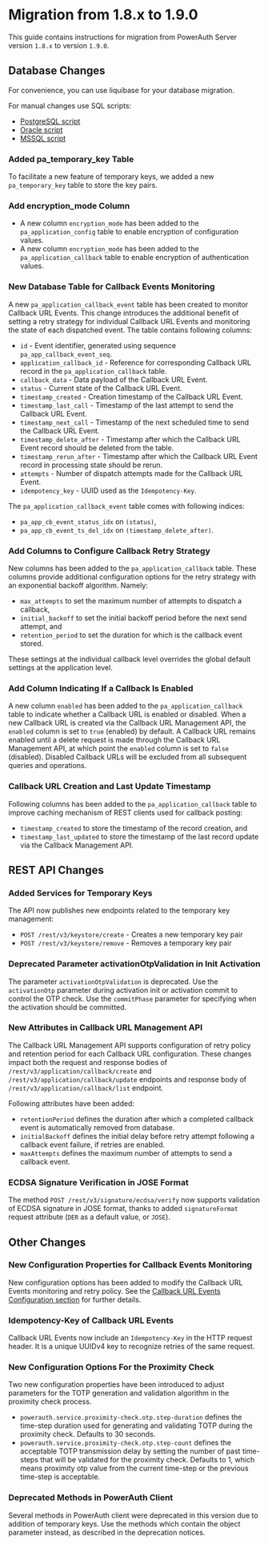 # Migration from 1.8.x to 1.9.0

This guide contains instructions for migration from PowerAuth Server version `1.8.x` to version `1.9.0`.


## Database Changes

For convenience, you can use liquibase for your database migration.

For manual changes use SQL scripts:

- [PostgreSQL script](./sql/postgresql/migration_1.8.0_1.9.0.sql)
- [Oracle script](./sql/oracle/migration_1.8.0_1.9.0.sql)
- [MSSQL script](./sql/mssql/migration_1.8.0_1.9.0.sql)


### Added pa_temporary_key Table

To facilitate a new feature of temporary keys, we added a new `pa_temporary_key` table to store the key pairs.


### Add encryption_mode Column

* A new column `encryption_mode` has been added to the `pa_application_config` table to enable encryption of configuration values.
* A new column `encryption_mode` has been added to the `pa_application_callback` table to enable encryption of authentication values.

### New Database Table for Callback Events Monitoring

A new `pa_application_callback_event` table has been created to monitor Callback URL Events. This change introduces
the additional benefit of setting a retry strategy for individual Callback URL Events and monitoring the state of each
dispatched event. The table contains following columns:
- `id` - Event identifier, generated using sequence `pa_app_callback_event_seq`.
- `application_callback_id` - Reference for corresponding Callback URL record in the `pa_application_callback` table.
- `callback_data` - Data payload of the Callback URL Event.
- `status` - Current state of the Callback URL Event.
- `timestamp_created` - Creation timestamp of the Callback URL Event.
- `timestamp_last_call` - Timestamp of the last attempt to send the Callback URL Event.
- `timestamp_next_call` - Timestamp of the next scheduled time to send the Callback URL Event.
- `timestamp_delete_after` - Timestamp after which the Callback URL Event record should be deleted from the table.
- `timestamp_rerun_after` - Timestamp after which the Callback URL Event record in processing state should be rerun.
- `attempts` - Number of dispatch attempts made for the Callback URL Event.
- `idempotency_key` - UUID used as the `Idempotency-Key`.

The `pa_application_callback_event` table comes with following indices:
- `pa_app_cb_event_status_idx` on `(status)`,
- `pa_app_cb_event_ts_del_idx` on `(timestamp_delete_after)`.

### Add Columns to Configure Callback Retry Strategy

New columns has been added to the `pa_application_callback` table. These columns provide additional configuration
options for the retry strategy with an exponential backoff algorithm. Namely:
- `max_attempts` to set the maximum number of attempts to dispatch a callback,
- `initial_backoff` to set the initial backoff period before the next send attempt, and
- `retention_period` to set the duration for which is the callback event stored.

These settings at the individual callback level overrides the global default settings at the application level.

### Add Column Indicating If a Callback Is Enabled

A new column `enabled` has been added to the `pa_application_callback` table to indicate whether a Callback URL is
enabled or disabled. When a new Callback URL is created via the Callback URL Management API, the `enabled` column is set
to `true` (enabled) by default. A Callback URL remains enabled until a delete request is made through the Callback URL
Management API, at which point the `enabled` column is set to `false` (disabled). Disabled Callback URLs will be
excluded from all subsequent queries and operations.

### Callback URL Creation and Last Update Timestamp

Following columns has been added to the `pa_application_callback` table to improve caching mechanism of REST clients
used for callback posting:
- `timestamp_created` to store the timestamp of the record creation, and
- `timestamp_last_updated` to store the timestamp of the last record update via the Callback Management API.

## REST API Changes

### Added Services for Temporary Keys

The API now publishes new endpoints related to the temporary key management:

- `POST /rest/v3/keystore/create` - Creates a new temporary key pair
- `POST /rest/v3/keystore/remove` - Removes a temporary key pair

### Deprecated Parameter activationOtpValidation in Init Activation

The parameter `activationOtpValidation` is deprecated.
Use the `activationOtp` parameter during activation init or activation commit to control the OTP check.
Use the `commitPhase` parameter for specifying when the activation should be committed.

### New Attributes in Callback URL Management API

The Callback URL Management API supports configuration of retry policy and retention period for each Callback URL
configuration. These changes impact both the request and response bodies of `/rest/v3/application/callback/create`
and `/rest/v3/application/callback/update` endpoints and response body of `/rest/v3/application/callback/list` endpoint.

Following attributes have been added:
- `retentionPeriod` defines the duration after which a completed callback event is automatically removed from database.
- `initialBackoff` defines the initial delay before retry attempt following a callback event failure, if retries are enabled.
- `maxAttempts` defines the maximum number of attempts to send a callback event.

### ECDSA Signature Verification in JOSE Format

The method `POST /rest/v3/signature/ecdsa/verify` now supports validation of ECDSA signature in JOSE format, thanks to added `signatureFormat` request attribute (`DER` as a default value, or `JOSE`).

## Other Changes

### New Configuration Properties for Callback Events Monitoring

New configuration options has been added to modify the Callback URL Events monitoring and retry policy.
See the [Callback URL Events Configuration section](./Configuration-Properties.md#callback-url-events-configuration)
for further details.

### Idempotency-Key of Callback URL Events

Callback URL Events now include an `Idempotency-Key` in the HTTP request header. It is a unique UUIDv4 key to recognize
retries of the same request.

### New Configuration Options For the Proximity Check

Two new configuration properties have been introduced to adjust parameters for the TOTP generation and validation
algorithm in the proximity check process.

- `powerauth.service.proximity-check.otp.step-duration` defines the time-step duration used for generating and
  validating TOTP during the proximity check. Defaults to 30 seconds.
- `powerauth.service.proximity-check.otp.step-count` defines the acceptable TOTP transmission delay by setting the
  number of past time-steps that will be validated for the proximity check. Defaults to 1, which means proximity otp
  value from the current time-step or the previous time-step is acceptable.

### Deprecated Methods in PowerAuth Client

Several methods in PowerAuth client were deprecated in this version due to addition of temporary keys. Use the methods which contain the object parameter instead, as described in the deprecation notices.
